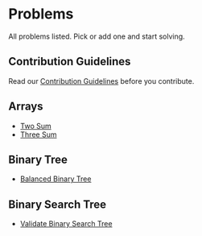 # Problems
All problems listed. Pick or add one and start solving.

## Contribution Guidelines
Read our [Contribution Guidelines](CONTRIBUTING.md) before you contribute.

## Arrays
  * [Two Sum](https://github.com/CodersFort/Problems/blob/main/Arrays/Two%20Sum/README.md)
  * [Three Sum](https://github.com/CodersFort/Java/blob/main/Arrays/TwoSum.java)

## Binary Tree
  * [Balanced Binary Tree](https://github.com/CodersFort/Java/blob/main/Arrays/TwoSum.java)
 
## Binary Search Tree
  * [Validate Binary Search Tree](https://github.com/CodersFort/Java/blob/main/Arrays/TwoSum.java)
